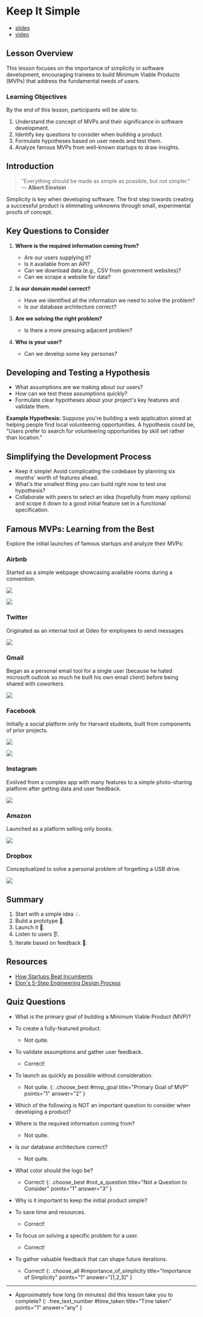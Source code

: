 # Keep It Simple

<div class="alert alert-primary mt-2">

- [slides](https://github.com/DPI-WE/slides-keep-it-simple)
- [video](https://youtu.be/DkOPuO1j_9M)

</div>

## Lesson Overview
This lesson focuses on the importance of simplicity in software development, encouraging trainees to build Minimum Viable Products (MVPs) that address the fundamental needs of users.

### Learning Objectives
By the end of this lesson, participants will be able to:
1. Understand the concept of MVPs and their significance in software development.
2. Identify key questions to consider when building a product.
3. Formulate hypotheses based on user needs and test them.
4. Analyze famous MVPs from well-known startups to draw insights.

## Introduction
> "Everything should be made as simple as possible, but not simpler."  
— **Albert Einstein**

Simplicity is key when developing software. The first step towards creating a successful product is eliminating unknowns through small, experimental proofs of concept.

## Key Questions to Consider

1. **Where is the required information coming from?**
   - Are our users supplying it?
   - Is it available from an API?
   - Can we download data (e.g., CSV from government websites)?
   - Can we scrape a website for data?

2. **Is our domain model correct?**
   - Have we identified all the information we need to solve the problem?
   - Is our database architecture correct?

3. **Are we solving the right problem?**
   - Is there a more pressing adjacent problem?

4. **Who is your user?**
   - Can we develop some key personas?

<!-- **Activity:** Brainstorm and discuss as a group how these questions can guide the initial stages of a product idea. -->

## Developing and Testing a Hypothesis

- What assumptions are we making about our users?
- How can we test these assumptions quickly?
- Formulate clear hypotheses about your project's key features and validate them.

**Example Hypothesis:** Suppose you're building a web application aimed at helping people find local volunteering opportunities. A hypothesis could be, "Users prefer to search for volunteering opportunities by skill set rather than location."

## Simplifying the Development Process

- Keep it simple! Avoid complicating the codebase by planning six months' worth of features ahead.
- What's the smallest thing you can build right now to test one hypothesis?
- Collaborate with peers to select an idea (hopefully from many options) and scope it down to a good initial feature set in a functional specification.

<!-- TODO: add photos -->
## Famous MVPs: Learning from the Best

Explore the initial launches of famous startups and analyze their MVPs:

### Airbnb 
Started as a simple webpage showcasing available rooms during a convention.

![](assets/airbnb.jpeg)

![](assets/airbnb.png)

### Twitter
Originated as an internal tool at Odeo for employees to send messages.

![](assets/twitter.jpeg)

### Gmail
Began as a personal email tool for a single user (because he hated microsoft outlook so much he built his own email client) before being shared with coworkers.

![](assets/gmail.jpg)

### Facebook
Initially a social platform only for Harvard students, built from components of prior projects.

![](assets/facebook.png)

![](assets/facebook-profile.jpg)

### Instagram
Evolved from a complex app with many features to a simple photo-sharing platform after getting data and user feedback.

![](assets/instagram.png)

### Amazon
Launched as a platform selling only books.

![](assets/amazon.png)

### Dropbox
Conceptualized to solve a personal problem of forgetting a USB drive.

![](assets/dropbox.png)

<!-- **Activity:** Review each MVP and discuss as a group what features were essential in the initial product and how they evolved. -->

## Summary

1. Start with a simple idea 💡.
2. Build a prototype 👷.
3. Launch it 🚀.
4. Listen to users 👂.
5. Iterate based on feedback 🔁.

## Resources
- [How Startups Beat Incumbents](https://longform.asmartbear.com/startup-beats-incumbent)
- [Elon's 5-Step Engineering Design Process](https://gist.github.com/heratyian/5b11e955c557382c9c14909af827f3b7)

## Quiz Questions

- What is the primary goal of building a Minimum Viable Product (MVP)?
- To create a fully-featured product.
  - Not quite.
- To validate assumptions and gather user feedback.
  - Correct!
- To launch as quickly as possible without consideration.
  - Not quite.
{: .choose_best #mvp_goal title="Primary Goal of MVP" points="1" answer="2" }

- Which of the following is NOT an important question to consider when developing a product?
- Where is the required information coming from?
  - Not quite.
- Is our database architecture correct?
  - Not quite.
- What color should the logo be?
  - Correct!
{: .choose_best #not_a_question title="Not a Question to Consider" points="1" answer="3" }

- Why is it important to keep the initial product simple?
- To save time and resources.
  - Correct!
- To focus on solving a specific problem for a user.
  - Correct!
- To gather valuable feedback that can shape future iterations.
  - Correct!
{: .choose_all #importance_of_simplicity title="Importance of Simplicity" points="1" answer="[1,2,3]" }

---

- Approximately how long (in minutes) did this lesson take you to complete?
{: .free_text_number #time_taken title="Time taken" points="1" answer="any" }
